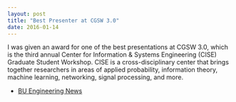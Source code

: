```yaml
---
layout: post
title: "Best Presenter at CGSW 3.0"
date: 2016-01-14
---
```


I was given an award for one of the best presentations at CGSW 3.0, which is the third annual 
Center for Information & Systems Engineering (CISE) Graduate Student Workshop.
CISE is a cross-disciplinary center that brings together researchers in areas of 
applied probability, information theory, machine learning, networking, signal processing, and more.

* [BU Engineering News](http://www.bu.edu/eng/2016/01/21/cise-graduate-student-workshop-3-0/)
